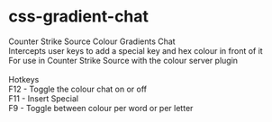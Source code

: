 # css-gradient-chat
Counter Strike Source Colour Gradients Chat<br/>
Intercepts user keys to add a special key and hex colour in front of it<br/>
For use in Counter Strike Source with the colour server plugin<br/>
<br/>
Hotkeys<br/>
 F12 - Toggle the colour chat on or off<br/>
 F11 - Insert Special <br/>
 F9 - Toggle between colour per word or per letter<br/>
 
